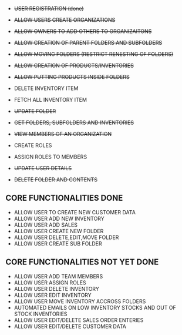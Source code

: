 - ~~USER REGISTRATION (done)~~
- ~~ALLOW USERS CREATE ORGANIZATIONS~~
- ~~ALLOW OWNERS TO ADD OTHERS TO ORGANIZAITONS~~
- ~~ALLOW CREATION OF PARENT FOLDERS AND SUBFOLDERS~~
- ~~ALLOW MOVING FOLDERS (RESTRICT RENESTING OF FOLDERS)~~
- ~~ALLOW CREATION OF PRODUCTS/INVENTORIES~~
- ~~ALLOW PUTTING PRODUCTS INSIDE FOLDERS~~

- DELETE INVENTORY ITEM
- FETCH ALL INVENTORY ITEM
- ~~UPDATE FOLDER~~
- ~~GET FOLDERS, SUBFOLDERS AND INVENTORIES~~
- ~~VIEW MEMBERS OF AN ORGANIZATION~~
- CREATE ROLES
- ASSIGN ROLES TO MEMBERS
- ~~UPDATE USER DETAILS~~
- ~~DELETE FOLDER AND CONTENTS~~

## CORE FUNCTIONALITIES DONE

- ALLOW USER TO CREATE NEW CUSTOMER DATA
- ALLOW USER ADD NEW INVENTORY
- ALLOW USER ADD SALES
- ALLOW USER CREATE NEW FOLDER
- ALLOW USER DELETE,EDIT,MOVE FOLDER
- ALLOW USER CREATE SUB FOLDER

## CORE FUNCTIONALITIES NOT YET DONE

- ALLOW USER ADD TEAM MEMBERS
- ALLOW USER ASSIGN ROLES
- ALLOW USER DELETE INVENTORY
- ALLOW USER EDIT INVENTORY
- ALLOW USER MOVE INVENTORY ACCROSS FOLDERS
- AUTOMATED EMAILS ON LOW INVENTORY STOCKS AND OUT OF STOCK INVENTORIES
- ALLOW USER EDIT/DELETE SALES ORDER ENTERIES
- ALLOW USER EDIT/DELETE CUSTOMER DATA
